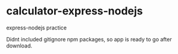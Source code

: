 # calculator-express-nodejs
express-nodejs practice

Didnt included gitignore npm packages, so app is ready to go after download.
